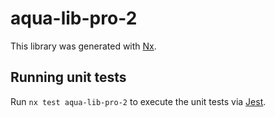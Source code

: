 # aqua-lib-pro-2

This library was generated with [Nx](https://nx.dev).

## Running unit tests

Run `nx test aqua-lib-pro-2` to execute the unit tests via [Jest](https://jestjs.io).

